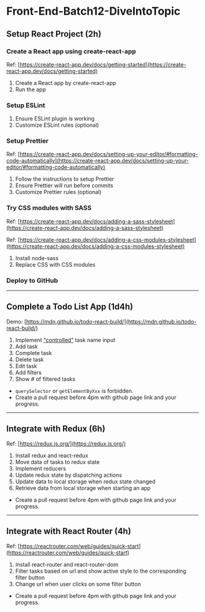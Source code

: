 # Front-End-Batch12-DiveIntoTopic
## Setup React Project (2h)

### Create a React app using create-react-app

Ref: [https://create-react-app.dev/docs/getting-started](https://create-react-app.dev/docs/getting-started)

1. Create a React app by create-react-app
2. Run the app

### Setup ESLint
    
1. Ensure ESLint plugin is working
2. Customize ESLint rules (optional)

### Setup Prettier

Ref: [https://create-react-app.dev/docs/setting-up-your-editor/#formatting-code-automatically](https://create-react-app.dev/docs/setting-up-your-editor/#formatting-code-automatically)

1. Follow the instructions to setup Prettier
2. Ensure Prettier will run before commits
3. Customize Prettier rules (optional)

### Try CSS modules with SASS

Ref: [https://create-react-app.dev/docs/adding-a-sass-stylesheet](https://create-react-app.dev/docs/adding-a-sass-stylesheet)

Ref: [https://create-react-app.dev/docs/adding-a-css-modules-stylesheet](https://create-react-app.dev/docs/adding-a-css-modules-stylesheet)

1. Install node-sass
2. Replace CSS with CSS modules

### Deploy to GitHub

--- 

## Complete a Todo List App (1d4h)

Demo: [https://mdn.github.io/todo-react-build/](https://mdn.github.io/todo-react-build/)

1. Implement ["controlled"](https://zh-hant.reactjs.org/docs/forms.html#controlled-components) task name input
2. Add task
3. Complete task
4. Delete task
5. Edit task
6. Add filters
7. Show # of filtered tasks

- `querySelector` or `getElementByXxx` is forbidden.
- Create a pull request before 4pm with github page link and your progress.

---

## Integrate with Redux (6h)

Ref: [https://redux.js.org/](https://redux.js.org/)

1. Install redux and react-redux
2. Move data of tasks to redux state
3. Implement reducers
4. Update redux state by dispatching actions
5. Update data to local storage when redux state changed
6. Retrieve data from local storage when starting an app

- Create a pull request before 4pm with github page link and your progress.

---

## Integrate with React Router (4h)

Ref: [https://reactrouter.com/web/guides/quick-start](https://reactrouter.com/web/guides/quick-start)

1. Install react-router and react-router-dom
2. Filter tasks based on url and show active style to the corresponding filter button
3. Change url when user clicks on some filter button

- Create a pull request before 4pm with github page link and your progress.
